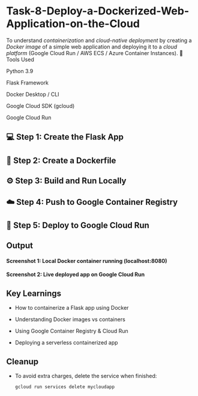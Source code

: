 # Task-8-Deploy-a-Dockerized-Web-Application-on-the-Cloud
To understand *containerization* and *cloud-native deployment* by creating a *Docker image* of a simple web application and deploying it to a *cloud platform* (Google Cloud Run / AWS ECS / Azure Container Instances).
🧰 Tools Used

Python 3.9

Flask Framework

Docker Desktop / CLI

Google Cloud SDK (gcloud)

Google Cloud Run

## 💻 Step 1: Create the Flask App
## 🐋 Step 2: Create a Dockerfile
## ⚙️ Step 3: Build and Run Locally
## ☁️ Step 4: Push to Google Container Registry
## 🚀 Step 5: Deploy to Google Cloud Run

## Output

#### Screenshot 1: Local Docker container running (localhost:8080)

#### Screenshot 2: Live deployed app on Google Cloud Run

## Key Learnings

- How to containerize a Flask app using Docker

- Understanding Docker images vs containers

- Using Google Container Registry & Cloud Run

- Deploying a serverless containerized app

## Cleanup

- To avoid extra charges, delete the service when finished:
  ```
  gcloud run services delete mycloudapp
```

